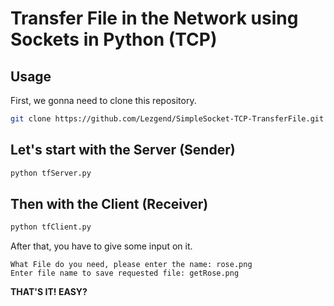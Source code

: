 # Transfer File in the Network using Sockets in Python (TCP)

## Usage

First, we gonna need to clone this repository.
```bash
git clone https://github.com/Lezgend/SimpleSocket-TCP-TransferFile.git
```

## Let's start with the Server (Sender)
```bash
python tfServer.py
```

## Then with the Client (Receiver)
```bash
python tfClient.py
```

After that, you have to give some input on it.
```
What File do you need, please enter the name: rose.png
Enter file name to save requested file: getRose.png
```

<b>THAT'S IT! EASY?</b>
